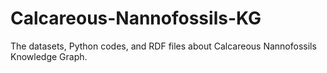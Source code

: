 # Calcareous-Nannofossils-KG
The datasets, Python codes, and RDF files about Calcareous Nannofossils Knowledge Graph.
